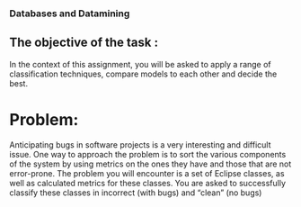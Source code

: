 ### Databases and Datamining <br />

## The objective of the task : <br />
In the context of this assignment, you will be asked to apply a range of classification techniques, compare models to each other and decide the best. <br />
# Problem:<br />
Anticipating bugs in software projects is a very interesting and difficult issue. One way to approach the problem is to sort the various components of the system by using metrics on the ones they have and those that are not error-prone. The problem you will encounter is a set of Eclipse classes, as well as calculated metrics for these classes. You are asked to successfully classify these classes in incorrect (with bugs) and “clean” (no bugs)
